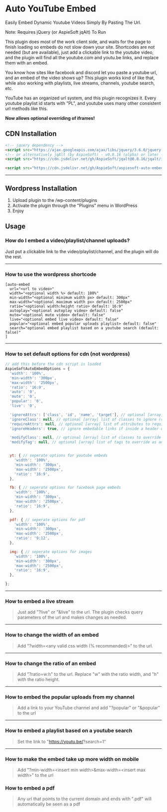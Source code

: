 # Auto YouTube Embed

Easily Embed Dynamic Youtube Videos Simply By Pasting The Url.

Note: Requires jQuery (or AspieSoft jqAlt) To Run

This plugin does most of the work client side, and waits for the page to finish loading so embeds do not slow down your site.
Shortcodes are not needed (but are available), just add a clickable link to the youtube video, and the plugin will find all the youtube.com and youtu.be links, and replace them with an embed.

You know how sites like facebook and discord let you paste a youtube url, and an embed of the video shows up?
This plugin works kind of like that, while also working with playlists, live streams, channels, youtube search, etc.

YouTube has an organized url system, and this plugin recognizes it.
Every youtube playlist id starts with "PL", and youtube uses many other consistent url methods like this.

**Now allows optional overriding of iframes!**

## CDN Installation

```html
<!-- jquery dependency -->
<script src="https://ajax.googleapis.com/ajax/libs/jquery/3.6.0/jquery.min.js"></script>
<!-- or alternatively jqAlt (by AspieSoft) - v0.0.16 (alpha) or later -->
<script src="https://cdn.jsdelivr.net/gh/AspieSoft/jqalt@0.0.16/jqalt/index.js"></script>

<script src="https://cdn.jsdelivr.net/gh/AspieSoft/aspiesoft-auto-embed@1.4.7/cdn/embed.js"></script>
```

---

## Wordpress Installation

1. Upload plugin to the /wp-content/plugins
2. Activate the plugin through the "Plugins" menu in WordPress
3. Enjoy

## Usage

### How do I embed a video/playlist/channel uploads?

Just put a clickable link to the video/playlist/channel, and the plugin will do the rest.

---

### How to use the wordpress shortcode

```WordPress
[auto-embed
  url="<url to video>"
  width="<optional width %> default: 100%"
  min-width="<optional minimum width px> default: 300px"
  max-width="<optional maximum width px> default: 2500px"
  ratio="<optional width:height ratio> default: 16:9"
  autoplay="<optional autoplay video> default: false"
  mute="<optional mute video> default: false"
  live="<optional embed live video> default: false"
  popular="<optional embed popular uploads playlist> default: false"
  search="optional embed playlist based on a youtube search (default: false)"
]
```

---

### How to set default options for cdn (not wordpress)

```javascript
// add this before the cdn script is loaded
AspieSoftAutoEmbedOptions = {
  'width': '100%',
  'min-width': '300px',
  'max-width': '2500px',
  'ratio': '16:9',
  'auto': '0',
  'mute': '0',
  'popular': '0',
  'live': '0',

  'ignoreAttrs': ['class', 'id', 'name', 'target'], // optional [array] list of attributes to ignore
  'ignoreClass': null, // optional [array] list of classes to ignore (reverses to required if ignoreAttrs includes "class")
  'requireAttrs': null, // optional [array] list of attributes to require
  'ignoreHeaders': true, // ignore embedable links if inside a header or footer

  'modifyClass': null, // optional [array] list of classes to override as an aspiesoft embed
  'modifyTag': null, // optional [array] list of tags to override as an aspiesoft embed


  yt: { // seperate options for youtube embeds
    'width': '100%',
    'min-width': '300px',
    'max-width': '2500px',
    'ratio': '16:9',
  },

  fb: { // seperate options for facebook page embeds
    'width': '100%',
    'min-width': '300px',
    'max-width': '2500px',
    'ratio': '16:9',
  },

  pdf: { // seperate options for pdf
    'width': '100%',
    'min-width': '300px',
    'max-width': '2500px',
    'ratio': '9:12',
  },

  img: { // seperate options for images
    'width': '100%',
    'min-width': '300px',
    'max-width': '2500px',
    'ratio': '16:9',
  },

};
```

---

### How to embed a live stream

> Just add "?live" or "&live" to the url. The plugin checks query parameters of the url and makes changes as needed.

---

### How to change the width of an embed

> Add "?width=\<any valid css width (% recommended)>" to the url.

---

### How to change the ratio of an embed

> Add "?ratio=w:h" to the url.
> Replace "w" with the ratio width, and "h" with the ratio height.

---

### How to embed the popular uploads from my channel

> Add a link to your YouTube channel and add "?popular" or "&popular" to the url

---

### How to embed a playlist based on a youtube search

> Set the link to "https://youtu.be/<insert search query>?search=1"

---

### How to make the embed take up more width on mobile

> Add "?min-width=\<insert min width>&max-width=\<insert max width>" to the url

### How to embed a pdf

> Any url that points to the current domain and ends with ".pdf" will automatically be seen as a pdf
